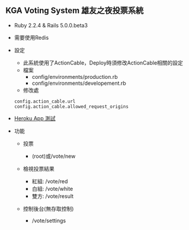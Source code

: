 ## KGA Voting System 雄友之夜投票系統

* Ruby 2.2.4 & Rails 5.0.0.beta3

* 需要使用Redis

* 設定
  * 此系統使用了ActionCable，Deploy時須修改ActionCable相關的設定
  * 檔案
    * config/environments/production.rb
    * config/environments/developement.rb
  * 修改處
  ```
  config.action_cable.url
  config.action_cable.allowed_request_origins
  ```

* [Heroku App 測試](https://kga-vote.herokuapp.com/)

* 功能
  * 投票
    * (root)或/vote/new

  * 檢視投票結果
    * 紅組: /vote/red
    * 白組: /vote/white
    * 雙方: /vote/result

  * 控制後台(無存取控制)
    * /vote/settings


